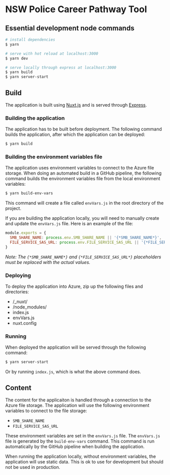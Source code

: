 # NSW Police Career Pathway Tool

## Essential development node commands

```bash
# install dependencies
$ yarn

# serve with hot reload at localhost:3000
$ yarn dev

# serve locally through express at localhost:3000
$ yarn build
$ yarn server-start
```

## Build

The application is built using [Nuxt.js](https://nuxtjs.org) and is served through [Express](https://expressjs.com).

### Building the application

The application has to be built before deployment. The following command builds the application, after which the application can be deployed:

```bash
$ yarn build
```

### Building the environment variables file

The application uses environment variables to connect to the Azure file storage. When doing an automated build in a GitHub pipeline, the following command builds the environment variables file from the local environment variables:

```bash
$ yarn build-env-vars
```

This command will create a file called `envVars.js` in the root directory of the project.

If you are building the application locally, you will need to manually create and update the `envVars.js` file. Here is an example of the file:

```js
module.exports = {
  SMB_SHARE_NAME: process.env.SMB_SHARE_NAME || '{*SMB_SHARE_NAME*}',
  FILE_SERVICE_SAS_URL: process.env.FILE_SERVICE_SAS_URL || '{*FILE_SERVICE_SAS_URL*}'
}
```

_Note: The `{*SMB_SHARE_NAME*}` and `{*FILE_SERVICE_SAS_URL*}` placeholders must be replaced with the actual values._

### Deploying

To deploy the application into Azure, zip up the following files and directories:

* /_nuxt/
* /node_modules/
* index.js
* envVars.js
* nuxt.config

### Running

When deployed the application will be served through the following command:

```bash
$ yarn server-start
```

Or by running `index.js`, which is what the above command does.

## Content

The content for the applicaiton is handled through a connection to the Azure file storage. The application will use the following environment variables to connect to the file storage:

- `SMB_SHARE_NAME`
- `FILE_SERVICE_SAS_URL`

These environment variables are set in the `envVars.js` file. The `envVars.js` file is generated by the `build-env-vars` command. This command is run automatically by the GitHub pipeline when building the application.

When running the application locally, without environment variables, the application will use static data. This is ok to use for development but should not be used in production.
